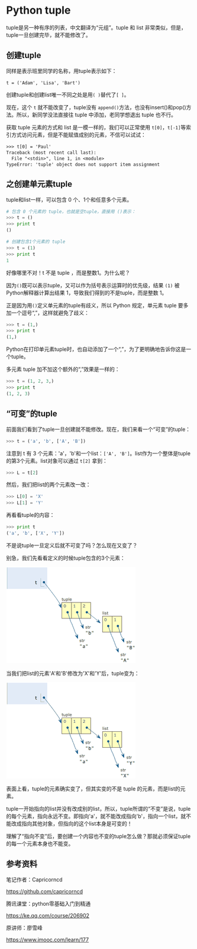 # Python tuple

tuple是另一种有序的列表，中文翻译为“元组”。tuple 和 list 非常类似，但是，tuple一旦创建完毕，就不能修改了。

## 创建tuple

同样是表示班里同学的名称，用tuple表示如下：

```
t = ('Adam', 'Lisa', 'Bart')
```

创建tuple和创建list唯一不同之处是用`( )`替代了`[ ]`。

现在，这个 `t` 就不能改变了，tuple没有 `append()`方法，也没有insert()和pop()方法。所以，新同学没法直接往 tuple 中添加，老同学想退出 tuple 也不行。

获取 tuple 元素的方式和 list 是一模一样的，我们可以正常使用 `t[0]`，`t[-1]`等索引方式访问元素，但是不能赋值成别的元素，不信可以试试：

```
>>> t[0] = 'Paul'
Traceback (most recent call last):
  File "<stdin>", line 1, in <module>
TypeError: 'tuple' object does not support item assignment
```

## 之创建单元素tuple

tuple和list一样，可以包含 0 个、1个和任意多个元素。

```python
# 包含 0 个元素的 tuple，也就是空tuple，直接用 ()表示：
>>> t = ()
>>> print t
()
```

```python
# 创建包含1个元素的 tuple
>>> t = (1)
>>> print t
1
```

好像哪里不对！t 不是 tuple ，而是整数1。为什么呢？

因为`()`既可以表示tuple，又可以作为括号表示运算时的优先级，结果 `(1)` 被Python解释器计算出结果 1，导致我们得到的不是tuple，而是整数 1。

正是因为用`()`定义单元素的tuple有歧义，所以 Python 规定，单元素 tuple 要多加一个逗号“,”，这样就避免了歧义：

```python
>>> t = (1,)
>>> print t
(1,)
```

Python在打印单元素tuple时，也自动添加了一个“,”，为了更明确地告诉你这是一个tuple。

多元素 tuple 加不加这个额外的“,”效果是一样的：

```python
>>> t = (1, 2, 3,)
>>> print t
(1, 2, 3)
```

## “可变”的tuple

前面我们看到了tuple一旦创建就不能修改。现在，我们来看一个“可变”的tuple：

```python
>>> t = ('a', 'b', ['A', 'B'])
```

注意到 t 有 3 个元素：'a'，'b'和一个list：`['A', 'B']`。list作为一个整体是tuple的第3个元素。list对象可以通过 `t[2]` 拿到：

```python
>>> L = t[2]
```

然后，我们把list的两个元素改一改：

```python
>>> L[0] = 'X'
>>> L[1] = 'Y'
```

再看看tuple的内容：

```python
>>> print t
('a', 'b', ['X', 'Y'])
```

不是说tuple一旦定义后就不可变了吗？怎么现在又变了？

别急，我们先看看定义的时候tuple包含的3个元素：

![python tuple](img/002/e-tuple-1.png)

当我们把list的元素'A'和'B'修改为'X'和'Y'后，tuple变为：

![python tuple](img/002/e-tuple-2.png)

表面上看，tuple的元素确实变了，但其实变的不是 tuple 的元素，而是list的元素。

tuple一开始指向的list并没有改成别的list，所以，tuple所谓的“不变”是说，tuple的每个元素，指向永远不变。即指向'a'，就不能改成指向'b'，指向一个list，就不能改成指向其他对象，但指向的这个list本身是可变的！

理解了“指向不变”后，要创建一个内容也不变的tuple怎么做？那就必须保证tuple的每一个元素本身也不能变。

## 参考资料

笔记作者：Capricorncd

https://github.com/capricorncd

腾讯课堂：python零基础入门到精通

https://ke.qq.com/course/206902

原讲师：廖雪峰

https://www.imooc.com/learn/177
